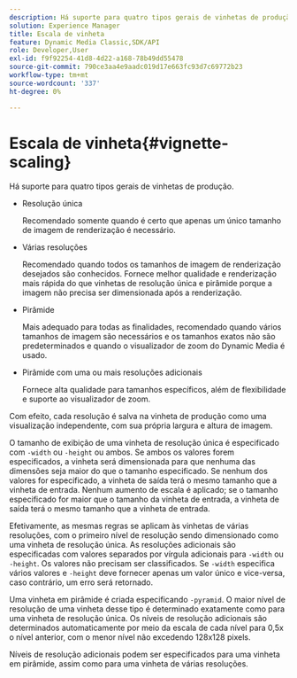 ```yaml
---
description: Há suporte para quatro tipos gerais de vinhetas de produção.
solution: Experience Manager
title: Escala de vinheta
feature: Dynamic Media Classic,SDK/API
role: Developer,User
exl-id: f9f92254-41d8-4d22-a168-78b49dd55478
source-git-commit: 790ce3aa4e9aadc019d17e663fc93d7c69772b23
workflow-type: tm+mt
source-wordcount: '337'
ht-degree: 0%

---
```


# Escala de vinheta{#vignette-scaling}

Há suporte para quatro tipos gerais de vinhetas de produção.

* Resolução única

   Recomendado somente quando é certo que apenas um único tamanho de imagem de renderização é necessário.
* Várias resoluções

   Recomendado quando todos os tamanhos de imagem de renderização desejados são conhecidos. Fornece melhor qualidade e renderização mais rápida do que vinhetas de resolução única e pirâmide porque a imagem não precisa ser dimensionada após a renderização.
* Pirâmide

   Mais adequado para todas as finalidades, recomendado quando vários tamanhos de imagem são necessários e os tamanhos exatos não são predeterminados e quando o visualizador de zoom do Dynamic Media é usado.
* Pirâmide com uma ou mais resoluções adicionais

   Fornece alta qualidade para tamanhos específicos, além de flexibilidade e suporte ao visualizador de zoom.

Com efeito, cada resolução é salva na vinheta de produção como uma visualização independente, com sua própria largura e altura de imagem.

O tamanho de exibição de uma vinheta de resolução única é especificado com `-width` ou `-height` ou ambos. Se ambos os valores forem especificados, a vinheta será dimensionada para que nenhuma das dimensões seja maior do que o tamanho especificado. Se nenhum dos valores for especificado, a vinheta de saída terá o mesmo tamanho que a vinheta de entrada. Nenhum aumento de escala é aplicado; se o tamanho especificado for maior que o tamanho da vinheta de entrada, a vinheta de saída terá o mesmo tamanho que a vinheta de entrada.

Efetivamente, as mesmas regras se aplicam às vinhetas de várias resoluções, com o primeiro nível de resolução sendo dimensionado como uma vinheta de resolução única. As resoluções adicionais são especificadas com valores separados por vírgula adicionais para `-width` ou `-height`. Os valores não precisam ser classificados. Se `-width` especifica vários valores e `-height` deve fornecer apenas um valor único e vice-versa, caso contrário, um erro será retornado.

Uma vinheta em pirâmide é criada especificando `-pyramid`. O maior nível de resolução de uma vinheta desse tipo é determinado exatamente como para uma vinheta de resolução única. Os níveis de resolução adicionais são determinados automaticamente por meio da escala de cada nível para 0,5x o nível anterior, com o menor nível não excedendo 128x128 pixels.

Níveis de resolução adicionais podem ser especificados para uma vinheta em pirâmide, assim como para uma vinheta de várias resoluções.
